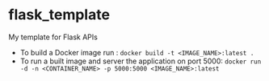 # flask_template
My template for Flask APIs

- To build a Docker image run : `docker build -t <IMAGE_NAME>:latest .`
- To run a built image and server the application on port 5000: `docker run -d -n <CONTAINER_NAME> -p 5000:5000 <IMAGE_NAME>:latest`

